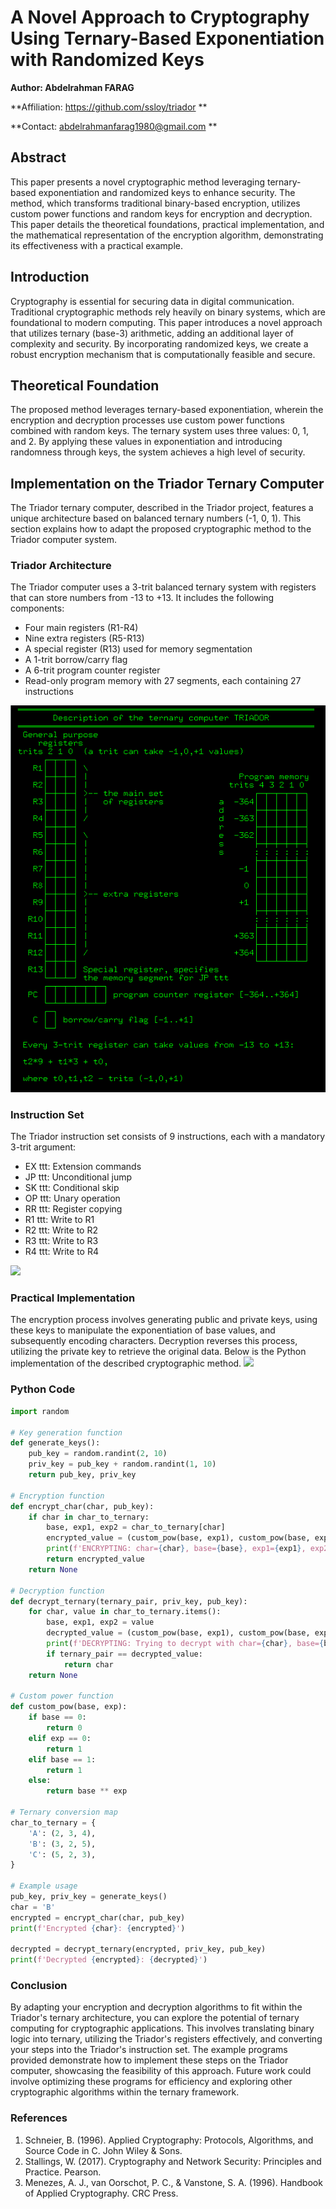 
# A Novel Approach to Cryptography Using Ternary-Based Exponentiation with Randomized Keys

**Author: Abdelrahman FARAG**

**Affiliation: https://github.com/ssloy/triador **

**Contact: abdelrahmanfarag1980@gmail.com **

## Abstract
This paper presents a novel cryptographic method leveraging ternary-based exponentiation and randomized keys to enhance security. The method, which transforms traditional binary-based encryption, utilizes custom power functions and random keys for encryption and decryption. This paper details the theoretical foundations, practical implementation, and the mathematical representation of the encryption algorithm, demonstrating its effectiveness with a practical example.

## Introduction
Cryptography is essential for securing data in digital communication. Traditional cryptographic methods rely heavily on binary systems, which are foundational to modern computing. This paper introduces a novel approach that utilizes ternary (base-3) arithmetic, adding an additional layer of complexity and security. By incorporating randomized keys, we create a robust encryption mechanism that is computationally feasible and secure.

## Theoretical Foundation
The proposed method leverages ternary-based exponentiation, wherein the encryption and decryption processes use custom power functions combined with random keys. The ternary system uses three values: 0, 1, and 2. By applying these values in exponentiation and introducing randomness through keys, the system achieves a high level of security.

## Implementation on the Triador Ternary Computer

The Triador ternary computer, described in the Triador project, features a unique architecture based on balanced ternary numbers (-1, 0, 1). This section explains how to adapt the proposed cryptographic method to the Triador computer system.

### Triador Architecture
The Triador computer uses a 3-trit balanced ternary system with registers that can store numbers from -13 to +13. It includes the following components:
- Four main registers (R1-R4)
- Nine extra registers (R5-R13)
- A special register (R13) used for memory segmentation
- A 1-trit borrow/carry flag
- A 6-trit program counter register
- Read-only program memory with 27 segments, each containing 27 instructions

![](./images/triador-description.png)

### Instruction Set
The Triador instruction set consists of 9 instructions, each with a mandatory 3-trit argument:
- EX ttt: Extension commands
- JP ttt: Unconditional jump
- SK ttt: Conditional skip
- OP ttt: Unary operation
- RR ttt: Register copying
- R1 ttt: Write to R1
- R2 ttt: Write to R2
- R3 ttt: Write to R3
- R4 ttt: Write to R4

![](https://raw.githubusercontent.com/ssloy/triador/master/doc/add.png)

### Practical Implementation
The encryption process involves generating public and private keys, using these keys to manipulate the exponentiation of base values, and subsequently encoding characters. Decryption reverses this process, utilizing the private key to retrieve the original data. Below is the Python implementation of the described cryptographic method.
![](https://raw.githubusercontent.com/ssloy/triador/master/doc/add-with-overflow-control.png)
### Python Code
```python
import random

# Key generation function
def generate_keys():
    pub_key = random.randint(2, 10)
    priv_key = pub_key + random.randint(1, 10)
    return pub_key, priv_key

# Encryption function
def encrypt_char(char, pub_key):
    if char in char_to_ternary:
        base, exp1, exp2 = char_to_ternary[char]
        encrypted_value = (custom_pow(base, exp1), custom_pow(base, exp2 + pub_key))
        print(f'ENCRYPTING: char={char}, base={base}, exp1={exp1}, exp2={exp2}, pub_key={pub_key}, encrypted_value={encrypted_value}')
        return encrypted_value
    return None

# Decryption function
def decrypt_ternary(ternary_pair, priv_key, pub_key):
    for char, value in char_to_ternary.items():
        base, exp1, exp2 = value
        decrypted_value = (custom_pow(base, exp1), custom_pow(base, exp2 + pub_key))
        print(f'DECRYPTING: Trying to decrypt with char={char}, base={base}, exp1={exp1}, exp2={exp2}, priv_key={priv_key}, pub_key={pub_key}, decrypted_value={decrypted_value}')
        if ternary_pair == decrypted_value:
            return char
    return None

# Custom power function
def custom_pow(base, exp):
    if base == 0:
        return 0
    elif exp == 0:
        return 1
    elif base == 1:
        return 1
    else:
        return base ** exp

# Ternary conversion map
char_to_ternary = {
    'A': (2, 3, 4),
    'B': (3, 2, 5),
    'C': (5, 2, 3),
}

# Example usage
pub_key, priv_key = generate_keys()
char = 'B'
encrypted = encrypt_char(char, pub_key)
print(f'Encrypted {char}: {encrypted}')

decrypted = decrypt_ternary(encrypted, priv_key, pub_key)
print(f'Decrypted {encrypted}: {decrypted}')
```

### Conclusion
By adapting your encryption and decryption algorithms to fit within the Triador's ternary architecture, you can explore the potential of ternary computing for cryptographic applications. This involves translating binary logic into ternary, utilizing the Triador's registers effectively, and converting your steps into the Triador's instruction set. The example programs provided demonstrate how to implement these steps on the Triador computer, showcasing the feasibility of this approach. Future work could involve optimizing these programs for efficiency and exploring other cryptographic algorithms within the ternary framework.

### References
1. Schneier, B. (1996). Applied Cryptography: Protocols, Algorithms, and Source Code in C. John Wiley & Sons.
2. Stallings, W. (2017). Cryptography and Network Security: Principles and Practice. Pearson.
3. Menezes, A. J., van Oorschot, P. C., & Vanstone, S. A. (1996). Handbook of Applied Cryptography. CRC Press.
